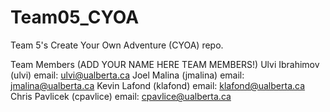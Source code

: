 Team05_CYOA
===========

Team 5's Create Your Own Adventure (CYOA) repo.

Team Members (ADD YOUR NAME HERE TEAM MEMBERS!)
Ulvi Ibrahimov (ulvi) email: ulvi@ualberta.ca
Joel Malina (jmalina) email: jmalina@ualberta.ca
Kevin Lafond (klafond) email: klafond@ualberta.ca
Chris Pavlicek (cpavlice) email: cpavlice@ualberta.ca
